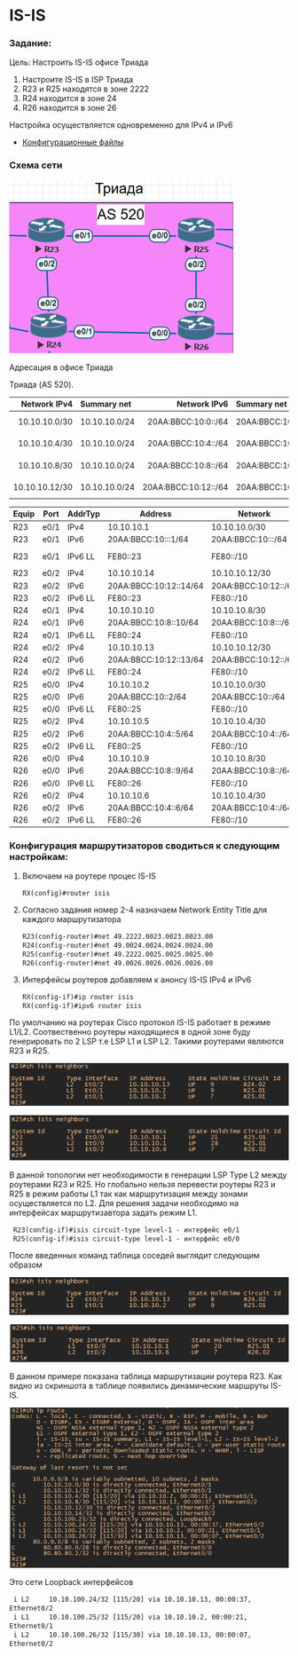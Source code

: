 #  IS-IS

###  Задание:

Цель: Настроить IS-IS офисе Триада
1. Настроите IS-IS в ISP Триада
2. R23 и R25 находятся в зоне 2222
3. R24 находится в зоне 24
4. R26 находится в зоне 26

Настройка осуществляется одновременно для IPv4 и IPv6

- [Конфигурационные файлы](config/)

### Схема сети

![](Schema.png)


Адресация в офисе Триада

Триада (AS 520).

| Network IPv4     | Summary net    | Network IPv6             | Summary net         | Description   | Eq&port         |
|-----------------:|:---------------|-------------------------:|:--------------------|:-------------:|-----------------|
| 10.10.10.0/30    | 10.10.10.0/24  | 20AA:BBCC:10:0::/64      | 20AA:BBCC:10::/48   | Триада AS 520 | R23e0/1 R25e0/0 |
| 10.10.10.4/30    | 10.10.10.0/24  | 20AA:BBCC:10:4::/64      | 20AA:BBCC:10::/48   | Триада AS 520 | R25e0/2 R26e0/2 |
| 10.10.10.8/30    | 10.10.10.0/24  | 20AA:BBCC:10:8::/64      | 20AA:BBCC:10::/48   | Триада AS 520 | R26e0/0 R24e0/1 |
| 10.10.10.12/30   | 10.10.10.0/24  | 20AA:BBCC:10:12::/64     | 20AA:BBCC:10::/48   | Триада AS 520 | R23e0/2 R24e0/2 |


| Equip | Port | AddrTyp | Address                  | Network                | Description     |
|-------|------|---------|--------------------------|------------------------|-----------------|
|	R23	|	e0/1	|	IPv4		|	10.10.10.1	|	10.10.10.0/30	|	to	R25	e0/0	|
|	R23	|	e0/1	|	IPv6		|	20AA:BBCC:10:::1/64	|	20AA:BBCC:10:::/64	|	to	R25	e0/0	|
|	R23	|	e0/1	|	IPv6	LL	|	FE80::23	|	FE80::/10	|	to	R125	e0/0	|
|	R23	|	e0/2	|	IPv4		|	10.10.10.14	|	10.10.10.12/30	|	to	R24	e0/2	|
|	R23	|	e0/2	|	IPv6		|	20AA:BBCC:10:12::14/64	|	20AA:BBCC:10:12::/64	|	to	R24	e0/2	|
|	R23	|	e0/2	|	IPv6	LL	|	FE80::23	|	FE80::/10	|	to	R24	e0/2	|
|	R24	|	e0/1	|	IPv4		|	10.10.10.10	|	10.10.10.8/30	|	to	R26	e0/0	|
|	R24	|	e0/1	|	IPv6		|	20AA:BBCC:10:8::10/64	|	20AA:BBCC:10:8:::/64	|	to	R26	e0/0	|
|	R24	|	e0/1	|	IPv6	LL	|	FE80::24	|	FE80::/10	|	to	R26	e0/0	|
|	R24	|	e0/2	|	IPv4		|	10.10.10.13	|	10.10.10.12/30	|	to	R23	e0/2	|
|	R24	|	e0/2	|	IPv6		|	20AA:BBCC:10:12::13/64	|	20AA:BBCC:10:12::/64	|	to	R23	e0/2	|
|	R24	|	e0/2	|	IPv6	LL	|	FE80::24	|	FE80::/10	|	to	R23	e0/2	|
|	R25	|	e0/0	|	IPv4		|	10.10.10.2	|	10.10.10.0/30	|	to	R23	e0/1	|
|	R25	|	e0/0	|	IPv6		|	20AA:BBCC:10::2/64	|	20AA:BBCC:10::/64	|	to	R23	e0/1	|
|	R25	|	e0/0	|	IPv6	LL	|	FE80::25	|	FE80::/10	|	to	R23	e0/1	|
|	R25	|	e0/2	|	IPv4		|	10.10.10.5	|	10.10.10.4/30	|	to	R26	e0/2	|
|	R25	|	e0/2	|	IPv6		|	20AA:BBCC:10:4::5/64	|	20AA:BBCC:10:4::/64	|	to	R26	e0/2	|
|	R25	|	e0/2	|	IPv6	LL	|	FE80::25	|	FE80::/10	|	to	R26	e0/2	|
|	R26	|	e0/0	|	IPv4		|	10.10.10.9	|	10.10.10.8/30	|	to	R24	e0/1	|
|	R26	|	e0/0	|	IPv6		|	20AA:BBCC:10:8::9/64	|	20AA:BBCC:10:8::/64	|	to	R24	e0/1	|
|	R26	|	e0/0	|	IPv6	LL	|	FE80::26	|	FE80::/10	|	to	R24	e0/1	|
|	R26	|	e0/2	|	IPv4		|	10.10.10.6	|	10.10.10.4/30	|	to	R25	e0/2	|
|	R26	|	e0/2	|	IPv6		|	20AA:BBCC:10:4::6/64	|	20AA:BBCC:10:4::/64	|	to	R25	e0/2	|
|	R26	|	e0/2	|	IPv6	LL	|	FE80::26	|	FE80::/10	|	to	R25	e0/2	|




### Конфигурация маршрутизаторов сводиться к следующим настройкам:

1. Включаем на роутере процес IS-IS 
          
       RX(config)#router isis
 
2. Согласно задания номер 2-4 назначаем Network Entity Title для каждого маршрутизатора

       R23(config-router)#net 49.2222.0023.0023.0023.00
       R24(config-router)#net 49.0024.0024.0024.0024.00
       R25(config-router)#net 49.2222.0025.0025.0025.00
       R26(config-router)#net 49.0026.0026.0026.0026.00
       
       
3. Интерфейсы роутеров добавляем к анонсу IS-IS IPv4 и IPv6 
 
       RX(config-if)#ip router isis
       RX(config-if)#ipv6 router isis
 

По умолчанию на роутерах Cisco протокол IS-IS работает в режиме L1/L2. Соотвественно роутеры находящиеся в одной зоне буду генерировать по 2 LSP т.е LSP L1 и LSP L2.
Такими роутерами являются R23 и R25. 

![](ISIS_Neighbors_L2.png)

![](ISIS_Neighbors_L2_2.png)

В данной топологии нет необходимости в генерации LSP Type L2 между роутерами R23 и R25. Но глобально нельзя перевести роутеры R23 и R25 в режим работы L1 так как маршрутизация между зонами осуществляется по L2. Для решения задачи необходимо на интерфейсах маршрутизавтора задать режим L1.

     R23(config-if)#isis circuit-type level-1 - интерфейс e0/1
     R25(config-if)#isis circuit-type level-1 - интерфейс e0/0
     
 После введенных команд таблица соседей выглядит следующим образом

![](ISIS_Neighbors_L2_3.png)

![](ISIS_Neighbors_L2_4.png)    

В данном примере показана таблица маршрутизации роутера R23. Как видно из скриншота в таблице появились динамические маршруты IS-IS.

![](route_table.png)

Это сети Loopback интерфейсов

     i L2     10.10.100.24/32 [115/20] via 10.10.10.13, 00:00:37, Ethernet0/2
     i L1     10.10.100.25/32 [115/20] via 10.10.10.2, 00:00:21, Ethernet0/1
     i L2     10.10.100.26/32 [115/30] via 10.10.10.13, 00:00:07, Ethernet0/2


